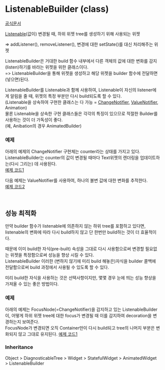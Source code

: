 # ListenableBuilder (class)
[공식문서](https://api.flutter.dev/flutter/widgets/ListenableBuilder-class.html)

[Listenable](/Api%20Flutter/Listenable.md)(값이) 변경될 때, 하위 위젯 tree를 생성하기 위해 사용되는 위젯

=> addListener(), removeListener(), 변경에 대한 setState()를 대신 처리해주는 위젯

ListenableBuilder은 거대한 build 함수 내부에서 다른 객체의 값에 대한 변화를 감지(listen)하기를 바라는 위젯을 위한 클래스이다.  
=> ListenableBuilder을 통해 위젯을 생성하고 해당 위젯을 builder 함수에 전달하면(넣으면)된다.

ListenableBuilder를 Listenable과 함께 사용하여, Listenable이 자신의 listener에게 알림을 줄 때, 위젯의 특정 부분만 다시 build되도록 할 수 있다.  
(Listenable을 상속하여 구현한 클래스는 다 가능 = [ChangeNotifier](/Api%20Flutter/ChangeNotifier.md), [ValueNotifier](/Api%20Flutter/ValueNotifier.md), Animation)  
물론 Listenable을 상속한 구현 클래스들은 각각의 특징이 있으므로 적절한 Builder를 사용하는 것이 더 가독성이 좋다.  
(예, Anibation의 경우 AnimatedBuilder)


### 예제

아래의 예제의 ChangeNotifier 구현체는 counter라는 상태를 가지고 있다. ListenableBuilder는 counter의 값이 변경될 때마다 Text위젯의 렌더링을 업데이트하는(다시 그리는) 데 사용된다.  
[예제 코드1](https://api.flutter.dev/flutter/widgets/ListenableBuilder-class.html#widgets.ListenableBuilder.1)

다음 예제는 ValueNotifier를 사용하여, 하나의 불변 값에 대한 변화를 추적한다.  
[예제 코드2](https://api.flutter.dev/flutter/widgets/ListenableBuilder-class.html#widgets.ListenableBuilder.2)

<br>

## 성능 최적화

만약 builder 함수가 listenable에 의존하지 않는 하위 tree를 포함하고 있다면, listenable의 변화에 따라 다시 build하지 않고 단 한번만 build하는 것이 더 효율적이다.

때문에 이미 build한 자식(pre-built) 속성을 그대로 다시 사용함으로써 변경할 필요없는 위젯을 특정함으로써 성능을 향상 시킬 수 있다.  
ListenableBuilder 이러한 (변하지 않기에 미리 build 해놓은)자식을 builder 콜백에 전달함으로써 build 과정에서 사용될 수 있도록 할 수 있다.

미리 build한 자식을 사용하는 것은 선택사항이지만, 몇몇 경우 눈에 띄는 성능 향상을 가져올 수 있는 좋은 방법이다.

### 예제

아래의 예제는 FocusNode(=ChangeNotifier)을 감지하고 있는 ListenableBuilder이, 어떻게 하위 위젯 tree에 대한 focus가 변경될 때 이를 감지하여 decoration을 변경하는지 보여준다.  
FocusNode가 변경되면 오직 Container만이 다시 build되고 tree의 나머지 부분은 변화되지 않고 그대로 유지된다.
[예제 코드1](https://api.flutter.dev/flutter/widgets/ListenableBuilder-class.html#widgets.ListenableBuilder.3)

### Inheritance
Object > DiagnosticableTree > Widget > StatefulWidget > AnimatedWidget > ListenableBuilder